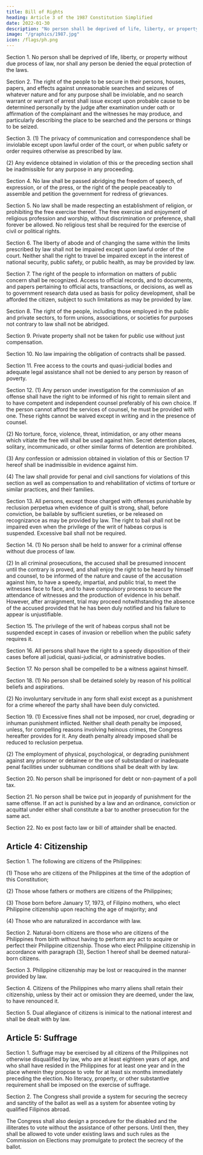 ```yaml
---
title: Bill of Rights
heading: Article 3 of the 1987 Constitution Simplified
date: 2022-01-30
description: "No person shall be deprived of life, liberty, or property without due process of law, nor shall any person be denied the equal protection of the laws"
image: "/graphics/1987.jpg"
icon: /flags/ph.png
---
```



Section 1. No person shall be deprived of life, liberty, or property without due process of law, nor shall any person be denied the equal protection of the laws.

Section 2. The right of the people to be secure in their persons, houses, papers, and effects against unreasonable searches and seizures of whatever nature and for any purpose shall be inviolable, and no search warrant or warrant of arrest shall issue except upon probable cause to be determined personally by the judge after examination under oath or affirmation of the complainant and the witnesses he may produce, and particularly describing the place to be searched and the persons or things to be seized.

Section 3. (1) The privacy of communication and correspondence shall be inviolable except upon lawful order of the court, or when public safety or order requires otherwise as prescribed by law.

(2) Any evidence obtained in violation of this or the preceding section shall be inadmissible for any purpose in any proceeding.

Section 4. No law shall be passed abridging the freedom of speech, of expression, or of the press, or the right of the people peaceably to assemble and petition the government for redress of grievances.

Section 5. No law shall be made respecting an establishment of religion, or prohibiting the free exercise thereof. The free exercise and enjoyment of religious profession and worship, without discrimination or preference, shall forever be allowed. No religious test shall be required for the exercise of civil or political rights.

Section 6. The liberty of abode and of changing the same within the limits prescribed by law shall not be impaired except upon lawful order of the court. Neither shall the right to travel be impaired except in the interest of national security, public safety, or public health, as may be provided by law.

Section 7. The right of the people to information on matters of public concern shall be recognized. Access to official records, and to documents, and papers pertaining to official acts, transactions, or decisions, as well as to government research data used as basis for policy development, shall be afforded the citizen, subject to such limitations as may be provided by law.

Section 8. The right of the people, including those employed in the public and private sectors, to form unions, associations, or societies for purposes not contrary to law shall not be abridged.

Section 9. Private property shall not be taken for public use without just compensation.

Section 10. No law impairing the obligation of contracts shall be passed.

Section 11. Free access to the courts and quasi-judicial bodies and adequate legal assistance shall not be denied to any person by reason of poverty.

Section 12. (1) Any person under investigation for the commission of an offense shall have the right to be informed of his right to remain silent and to have competent and independent counsel preferably of his own choice. If the person cannot afford the services of counsel, he must be provided with one. These rights cannot be waived except in writing and in the presence of counsel.

(2) No torture, force, violence, threat, intimidation, or any other means which vitiate the free will shall be used against him. Secret detention places, solitary, incommunicado, or other similar forms of detention are prohibited.

(3) Any confession or admission obtained in violation of this or Section 17 hereof shall be inadmissible in evidence against him.

(4) The law shall provide for penal and civil sanctions for violations of this section as well as compensation to and rehabilitation of victims of torture or similar practices, and their families.

Section 13. All persons, except those charged with offenses punishable by reclusion perpetua when evidence of guilt is strong, shall, before conviction, be bailable by sufficient sureties, or be released on recognizance as may be provided by law. The right to bail shall not be impaired even when the privilege of the writ of habeas corpus is suspended. Excessive bail shall not be required.

Section 14. (1) No person shall be held to answer for a criminal offense without due process of law.

(2) In all criminal prosecutions, the accused shall be presumed innocent until the contrary is proved, and shall enjoy the right to be heard by himself and counsel, to be informed of the nature and cause of the accusation against him, to have a speedy, impartial, and public trial, to meet the witnesses face to face, and to have compulsory process to secure the attendance of witnesses and the production of evidence in his behalf. However, after arraignment, trial may proceed notwithstanding the absence of the accused provided that he has been duly notified and his failure to appear is unjustifiable.

Section 15. The privilege of the writ of habeas corpus shall not be suspended except in cases of invasion or rebellion when the public safety requires it.

Section 16. All persons shall have the right to a speedy disposition of their cases before all judicial, quasi-judicial, or administrative bodies.

Section 17. No person shall be compelled to be a witness against himself.

Section 18. (1) No person shall be detained solely by reason of his political beliefs and aspirations.

(2) No involuntary servitude in any form shall exist except as a punishment for a crime whereof the party shall have been duly convicted.

Section 19. (1) Excessive fines shall not be imposed, nor cruel, degrading or inhuman punishment inflicted. Neither shall death penalty be imposed, unless, for compelling reasons involving heinous crimes, the Congress hereafter provides for it. Any death penalty already imposed shall be reduced to reclusion perpetua.

(2) The employment of physical, psychological, or degrading punishment against any prisoner or detainee or the use of substandard or inadequate penal facilities under subhuman conditions shall be dealt with by law.

Section 20. No person shall be imprisoned for debt or non-payment of a poll tax.

Section 21. No person shall be twice put in jeopardy of punishment for the same offense. If an act is punished by a law and an ordinance, conviction or acquittal under either shall constitute a bar to another prosecution for the same act.

Section 22. No ex post facto law or bill of attainder shall be enacted.


## Article 4: Citizenship

Section 1. The following are citizens of the Philippines:

(1) Those who are citizens of the Philippines at the time of the adoption of this Constitution;

(2) Those whose fathers or mothers are citizens of the Philippines;

(3) Those born before January 17, 1973, of Filipino mothers, who elect Philippine citizenship upon reaching the age of majority; and

(4) Those who are naturalized in accordance with law.

Section 2. Natural-born citizens are those who are citizens of the Philippines from birth without having to perform any act to acquire or perfect their Philippine citizenship. Those who elect Philippine citizenship in accordance with paragraph (3), Section 1 hereof shall be deemed natural-born citizens.

Section 3. Philippine citizenship may be lost or reacquired in the manner provided by law.

Section 4. Citizens of the Philippines who marry aliens shall retain their citizenship, unless by their act or omission they are deemed, under the law, to have renounced it.

Section 5. Dual allegiance of citizens is inimical to the national interest and shall be dealt with by law.


## Article 5: Suffrage

Section 1. Suffrage may be exercised by all citizens of the Philippines not otherwise disqualified by law, who are at least eighteen years of age, and who shall have resided in the Philippines for at least one year and in the place wherein they propose to vote for at least six months immediately preceding the election. No literacy, property, or other substantive requirement shall be imposed on the exercise of suffrage.

Section 2. The Congress shall provide a system for securing the secrecy and sanctity of the ballot as well as a system for absentee voting by qualified Filipinos abroad.

The Congress shall also design a procedure for the disabled and the illiterates to vote without the assistance of other persons. Until then, they shall be allowed to vote under existing laws and such rules as the Commission on Elections may promulgate to protect the secrecy of the ballot.
